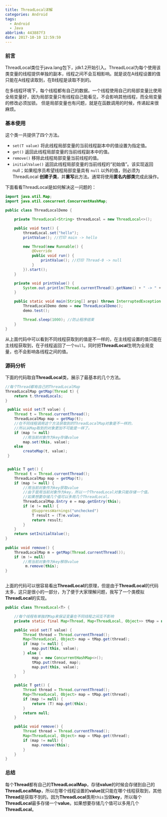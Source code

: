 ```yaml
---
title: ThreadLocal详解
categories: Android
tags:
  - Android
  - Java
abbrlink: 443887f3
date: 2017-10-10 12:59:59
---
```


### 前言
ThreadLocal类位于java.lang包下，jdk1.2开始引入。ThreadLocal为每个使用该类变量的线程提供单独的副本，线程之间不会互相影响。就是说在A线程设置的值只能在A线程读取到，在B线程是读取不到的。

在多线程环境下，每个线程都有自己的数据。一个线程使用自己的局部变量比使用全局变量好，因为局部变量只有线程自己能看见，不会影响其他线程，而全局变量的修改必须加锁。
但是局部变量也有问题，就是在函数调用的时候，传递起来很麻烦。


### 基本使用

这个类一共提供了四个方法。

* `set(T value)` 将此线程局部变量的当前线程副本中的值设置为指定值。
* `get()`  返回此线程局部变量的当前线程副本中的值。
* `remove()`  移除此线程局部变量当前线程的值。
* `initialValue()` 返回此线程局部变量的当前线程的“初始值”。该实现返回 null；如果程序员希望线程局部变量具有 `null` 以外的值，则必须为 ThreadLocal **创建子类**，并**重写**此方法。通常将使用**匿名内部类**完成此操作。

下面看看ThreadLocal是如何解决这一问题的：


```java
import java.util.Map;
import java.util.concurrent.ConcurrentHashMap;

public class ThreadLocalDemo {

    private ThreadLocal<String> threadLocal = new ThreadLocal<>();

    public void test() {
        threadLocal.set("hello");
        printValue(); //打印 main -> hello

        new Thread(new Runnable() {
            @Override
            public void run() {
                printValue(); //打印 Thread-0 -> null
            }
        }).start();
    }

    private void printValue() {
        System.out.println(Thread.currentThread().getName() + " -> " + threadLocal.get());
    }

    public static void main(String[] args) throws InterruptedException {
        ThreadLocalDemo demo = new ThreadLocalDemo();
        demo.test();

        Thread.sleep(1000); //防止程序结束
    }
}
```
从上面代码中可以看到不同线程获取到的值是不一样的，在主线程设置的值只能在主线程获取到，在子线程返回了一个`null`。同时把**ThreadLocal**生明为全局变量，也不会影响各线程之间的值。

### 源码分析

下面的代码取自**ThreadLocal**类，展示了最基本的几个方法。

```java
//每个Thread都有自己的ThreadLocalMap
ThreadLocalMap getMap(Thread t) {
    return t.threadLocals;
}

 public void set(T value) {
    Thread t = Thread.currentThread();
    ThreadLocalMap map = getMap(t);
    //在不同线程调用这个方法获取到的ThreadLocalMap对象是不一样的，
    //所以从Map取到的对象更加不可能是一样了。
    if (map != null)
        //用当前对象作为key存储value
        map.set(this, value); 
    else
        createMap(t, value);
 }


 public T get() {
    Thread t = Thread.currentThread();
    ThreadLocalMap map = getMap(t);
    if (map != null) {
        //用当前对象作为key获取value
        //由于是用当前对象作为key，所以一个ThreadLocal对象只能存储一个值。
        //如果想要存储几个值可以多用几个ThreadLocal。
        ThreadLocalMap.Entry e = map.getEntry(this);
        if (e != null) {
            @SuppressWarnings("unchecked")
            T result = (T)e.value;
            return result;
        }
    }
    return setInitialValue();
}
    
public void remove() {
    ThreadLocalMap m = getMap(Thread.currentThread());
    if (m != null)
        //用当前对象作为key移除value
         m.remove(this);
}
    
```

上面的代码可以很容易看出**ThreadLocal**的原理，但是由于**ThreadLocal**的代码太多，这只是很小的一部分，为了便于大家理解问题，我写了一个类模拟**ThreadLocal**的实现。

```java
public class ThreadLocal<T> {

    //每个线程有单独的Map来保证变量在不同线程之间互不影响
    private static final Map<Thread, Map<ThreadLocal, Object>> tMap = new ConcurrentHashMap<>();

    public void set(T value) {
        Thread thread = Thread.currentThread();
        Map<ThreadLocal, Object> map = tMap.get(thread);
        if (map != null) {
            map.put(this, value);
        } else {
            map = new ConcurrentHashMap<>();
            tMap.put(thread, map);
            map.put(this, value);
        }
    }

    public T get() {
        Thread thread = Thread.currentThread();
        Map<ThreadLocal, Object> map = tMap.get(thread);
        if (map != null) {
            return (T) map.get(this);
        }
        return null;
    }

    public void remove() {
        Thread thread = Thread.currentThread();
        Map<ThreadLocal, Object> map = tMap.get(thread);
        if (map != null) {
            map.remove(this);
        }
    }
}
```

### 总结

每个**Thread**都有自己的**ThreadLocalMap**，存储**value**的时候会存储到自己的**ThreadLocalMap**，所以在哪个线程设置的**value**就只能在哪个线程获取到，其他**Thread**是获取不到的。因为**ThreadLocal**类用`this`当做**key**，所以每个**ThreadLocal**最多存储一个**value**。如果想要存储几个值可以多用几个**ThreadLocal**。

